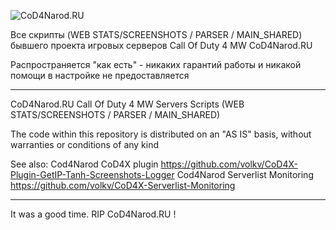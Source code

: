 ![CoD4Narod.RU](https://raw.githubusercontent.com/volkv/cod4narod-scripts/main/stats/img/logo.png)

Все скрипты (WEB STATS/SCREENSHOTS / PARSER / MAIN_SHARED) бывшего проекта игровых серверов Call Of Duty 4 MW CoD4Narod.RU

Распространяется "как есть" - никаких гарантий работы и никакой помощи в настройке не предоставляется

--------------------------
CoD4Narod.RU Call Of Duty 4 MW Servers Scripts (WEB STATS/SCREENSHOTS / PARSER / MAIN_SHARED)

The code within this repository is distributed on an "AS IS" basis, without warranties or conditions of any kind

See also: 
Cod4Narod CoD4X plugin https://github.com/volkv/CoD4X-Plugin-GetIP-Tanh-Screenshots-Logger
Cod4Narod Serverlist Monitoring https://github.com/volkv/CoD4X-Serverlist-Monitoring

--------------------------
It was a good time. RIP CoD4Narod.RU !
